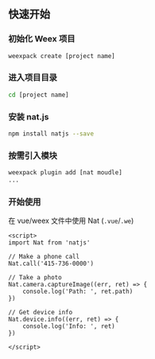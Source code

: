 ## 快速开始


### 初始化 Weex 项目

```bash
weexpack create [project name]
```

### 进入项目目录

```bash
cd [project name]
```

### 安装 nat.js

```bash
npm install natjs --save
```

### 按需引入模块

```bash
weexpack plugin add [nat moudle]
...
```

### 开始使用

在 vue/weex 文件中使用 Nat (`.vue`/`.we`)

```vue
<script>
import Nat from 'natjs'

// Make a phone call
Nat.call('415-736-0000')

// Take a photo
Nat.camera.captureImage((err, ret) => {
    console.log('Path: ', ret.path)
})

// Get device info
Nat.device.info((err, ret) => {
    console.log('Info: ', ret)
})

</script>

```
